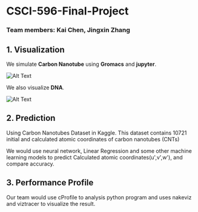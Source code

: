 # CSCI-596-Final-Project
### Team members: Kai Chen, Jingxin Zhang

## 1. Visualization
We simulate **Carbon Nanotube** using **Gromacs** and **jupyter**.

![Alt Text](https://github.com/ChenK7166/CSCI-596-Final-Project/blob/main/cnt.gif)

We also visualize **DNA**.

![Alt Text](https://github.com/ChenK7166/CSCI-596-Final-Project/blob/main/dna.gif)


## 2. Prediction

Using Carbon Nanotubes Dataset in Kaggle.
This dataset contains 10721 initial and calculated atomic coordinates of carbon nanotubes (CNTs)

We would use neural network, Linear Regression and some other machine learning models to predict Calculated atomic coordinates(u',v',w'), and compare accuracy.


## 3. Performance Profile

Our team would use cProfile to analysis python program and uses nakeviz and viztracer to visualize the result.

